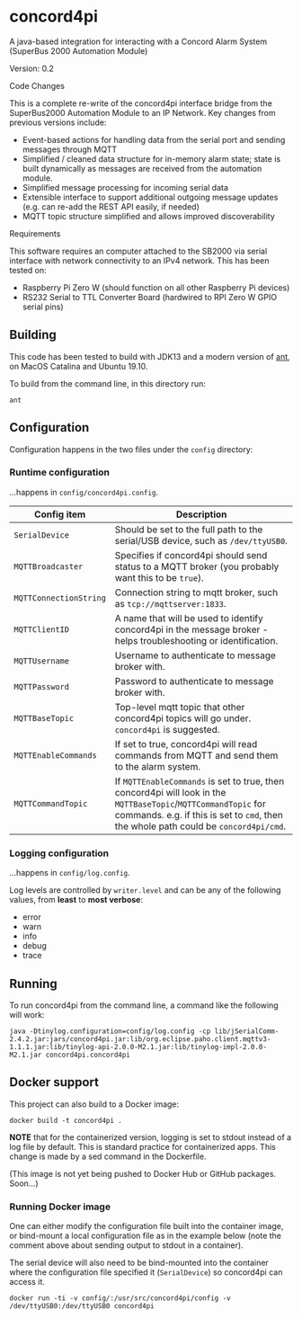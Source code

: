 # concord4pi
A java-based integration for interacting with a Concord Alarm System (SuperBus 2000 Automation Module)

Version: 0.2

Code Changes

This is a complete re-write of the concord4pi interface bridge from the SuperBus2000 Automation Module to an IP Network.  Key changes from previous versions include:
 - Event-based actions for handling data from the serial port and sending messages through MQTT
 - Simplified / cleaned data structure for in-memory alarm state; state is built dynamically as messages are received from the automation module.
 - Simplified message processing for incoming serial data
 - Extensible interface to support additional outgoing message updates (e.g. can re-add the REST API easily, if needed)
 - MQTT topic structure simplified and allows improved discoverability

Requirements

This software requires an computer attached to the SB2000 via serial interface with network connectivity to an IPv4 network.  This has been tested on:
 - Raspberry Pi Zero W (should function on all other Raspberry Pi devices)
 - RS232 Serial to TTL Converter Board (hardwired to RPI Zero W GPIO serial pins)

## Building
This code has been tested to build with JDK13 and a modern version of [ant](https://ant.apache.org/), on MacOS Catalina and Ubuntu 19.10.

To build from the command line, in this directory run:

```
ant
```

## Configuration
Configuration happens in the two files under the `config` directory:

### Runtime configuration
...happens in `config/concord4pi.config`.

Config item | Description
----------- | -----------
`SerialDevice` | Should be set to the full path to the serial/USB device, such as `/dev/ttyUSB0`.
`MQTTBroadcaster`  | Specifies if concord4pi should send status to a MQTT broker (you probably want this to be `true`).
`MQTTConnectionString` | Connection string to mqtt broker, such as `tcp://mqttserver:1833`.
`MQTTClientID` | A name that will be used to identify concord4pi in the message broker - helps troubleshooting or identification.
`MQTTUsername` | Username to authenticate to message broker with.
`MQTTPassword` | Password to authenticate to message broker with.
`MQTTBaseTopic` | Top-level mqtt topic that other concord4pi topics will go under. `concord4pi` is suggested.
`MQTTEnableCommands` | If set to true, concord4pi will read commands from MQTT and send them to the alarm system.
`MQTTCommandTopic` | If `MQTTEnableCommands` is set to true, then concord4pi will look in the `MQTTBaseTopic`/`MQTTCommandTopic` for commands. e.g. if this is set to `cmd`, then the whole path could be `concord4pi/cmd`.

### Logging configuration
...happens in `config/log.config`.

Log levels are controlled by `writer.level` and can be any of the following values, from **least** to **most verbose**:

 * error
 * warn
 * info
 * debug
 * trace

## Running
To run concord4pi from the command line, a command like the following will work:

```
java -Dtinylog.configuration=config/log.config -cp lib/jSerialComm-2.4.2.jar:jars/concord4pi.jar:lib/org.eclipse.paho.client.mqttv3-1.1.1.jar:lib/tinylog-api-2.0.0-M2.1.jar:lib/tinylog-impl-2.0.0-M2.1.jar concord4pi.concord4pi
```

## Docker support
This project can also build to a Docker image:

```
docker build -t concord4pi .
```
**NOTE** that for the containerized version, logging is set to stdout instead of a log file by default. This is standard practice for containerized apps. This change is made by a sed command in the Dockerfile.

(This image is not yet being pushed to Docker Hub or GitHub packages. Soon...)

### Running Docker image
One can either modify the configuration file built into the container image, or bind-mount a local configuration file as in the example below (note the comment above about sending output to stdout in a container).

The serial device will also need to be bind-mounted into the container where the configuration file specified it (`SerialDevice`) so concord4pi can access it.

```
docker run -ti -v config/:/usr/src/concord4pi/config -v /dev/ttyUSB0:/dev/ttyUSB0 concord4pi 
```